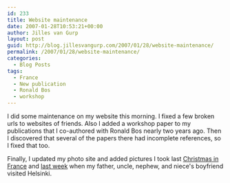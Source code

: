 ```yaml
---
id: 233
title: Website maintenance
date: 2007-01-28T10:53:21+00:00
author: Jilles van Gurp
layout: post
guid: http://blog.jillesvangurp.com/2007/01/28/website-maintenance/
permalink: /2007/01/28/website-maintenance/
categories:
  - Blog Posts
tags:
  - France
  - New publication
  - Ronald Bos
  - workshop
---
```

I did some maintenance on my website this morning. I fixed a few broken urls to websites of friends. Also I added a workshop paper to my publications that I co-authored with Ronald Bos nearly two years ago. Then I discovered that several of the papers there had incomplete references, so I fixed that too.

Finally, I updated my photo site and added pictures I took last [Christmas in France](https://www.jillesvangurp.com/Album/2006/2006-14%20Christmas%20in%20France/index.html) and [last week](https://www.jillesvangurp.com/Album/2007/2007-01%20-%20Family%20here/index.html) when my father, uncle, nephew, and niece's boyfriend visited Helsinki.